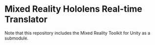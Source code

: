 # Mixed Reality Hololens Real-time Translator
Note that this repository includes the Mixed Reality Toolkit for Unity as a submodule.

